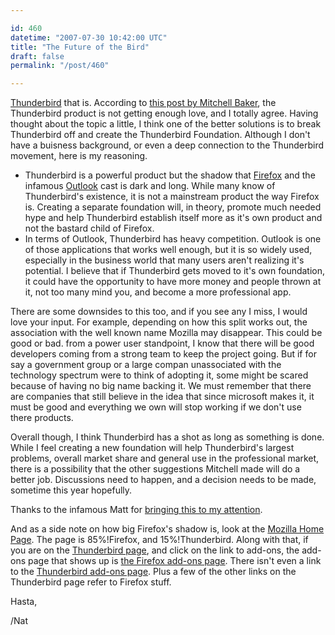```yaml
---

id: 460
datetime: "2007-07-30 10:42:00 UTC"
title: "The Future of the Bird"
draft: false
permalink: "/post/460"

---
```


<a href="http://www.mozilla.com/en-US/thunderbird/">Thunderbird</a> that is. According to <a href="http://weblogs.mozillazine.org/mitchell/archives/2007/07/email_futures.html">this post by Mitchell Baker</a>, the Thunderbird product is not getting enough love, and I totally agree. Having thought about the topic a little, I think one of the better solutions is to break Thunderbird off and create the Thunderbird Foundation. Although I don't have a buisness background, or even a deep connection to the Thunderbird movement, here is my reasoning.
<ul>
	<li> Thunderbird is a powerful product but the shadow that <a href="http://www.mozilla.com/en-US/firefox/">Firefox</a> and the infamous <a href="http://office.microsoft.com/en-us/outlook/default.aspx">Outlook</a> cast is dark and long. While many know of Thunderbird's existence, it is not a mainstream product the way Firefox is. Creating a separate foundation will, in theory, promote much needed hype and help Thunderbird establish itself more as it's own product and not the bastard child of Firefox.</li>
	<li>In terms of Outlook, Thunderbird has heavy competition. Outlook is one of those applications that works well enough, but it is so widely used, especially in the business world  that many users aren't realizing it's potential. I believe that if Thunderbird gets moved to it's own foundation, it could have the opportunity to have more money and people thrown at it, not too many mind you, and become a more professional app.<!--more--></li>
</ul>
There are some downsides to this too, and if you see any I miss, I would love your input. For example, depending on how this split works out, the association with the well known name Mozilla may disappear. This could be good or bad. from a power user standpoint, I know that there will be good developers coming from a strong team to keep the project going. But if for say a government group or a large compan unassociated with the technology spectrum were to think of adopting it, some might be scared because of having no big name backing it. We must remember  that there are companies that still believe in the idea that since microsoft makes it, it must be good and everything we own will stop working if we don't use there products.

Overall though, I think Thunderbird has a shot as long as something is done. While I feel creating a new foundation will help Thunderbird's largest problems, overall market share and general use in the professional market, there is a possibility that the other suggestions Mitchell made will do a better job. Discussions need to happen, and a decision needs to be made, sometime this year hopefully.

Thanks to the infamous Matt for <a href="http://photomatt.net/2007/07/28/thunderbird-unncertainty/">bringing this to my attention</a>.

And as a side note on how big Firefox's shadow is, look at the <a href="http://www.mozilla.com/en-US/">Mozilla Home Page</a>. The page is 85%!Firefox, and 15%!Thunderbird. Along with that, if you are on the <a href="http://www.mozilla.com/en-US/thunderbird/">Thunderbird page</a>, and click on the link to add-ons, the add-ons page that shows up is <a href="https://addons.mozilla.org/en-US/firefox/">the Firefox add-ons page</a>. There isn't even a link to the <a href="https://addons.mozilla.org/en-US/thunderbird/">Thunderbird add-ons page</a>. Plus a few of the other links on the Thunderbird page refer to Firefox stuff.

Hasta,

/Nat


